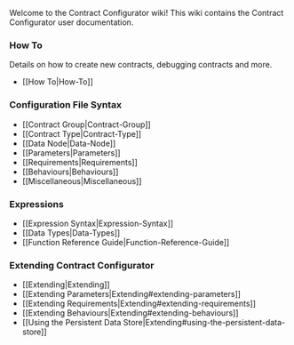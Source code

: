 Welcome to the Contract Configurator wiki!  This wiki contains the Contract Configurator user documentation.

### How To
Details on how to create new contracts, debugging contracts and more.
* [[How To|How-To]]

### Configuration File Syntax
* [[Contract Group|Contract-Group]]
* [[Contract Type|Contract-Type]]
 * [[Data Node|Data-Node]]
 * [[Parameters|Parameters]]
 * [[Requirements|Requirements]]
 * [[Behaviours|Behaviours]]
* [[Miscellaneous|Miscellaneous]]

### Expressions
* [[Expression Syntax|Expression-Syntax]]
* [[Data Types|Data-Types]]
* [[Function Reference Guide|Function-Reference-Guide]]

### Extending Contract Configurator
* [[Extending|Extending]]
 * [[Extending Parameters|Extending#extending-parameters]]
 * [[Extending Requirements|Extending#extending-requirements]]
 * [[Extending Behaviours|Extending#extending-behaviours]]
 * [[Using the Persistent Data Store|Extending#using-the-persistent-data-store]]
